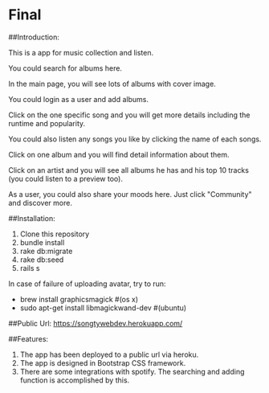 # Final

##Introduction:

This is a app for music collection and listen.

You could search for albums here.

In the main page, you will see lots of albums with cover image.

You could login as a user and add albums.

Click on the one specific song and you will get more details including the runtime and popularity.

You could also listen any songs you like by clicking the name of each songs.

Click on one album and you will find detail information about them.

Click on an artist and you will see all albums he has and his top 10 tracks (you could listen to a preview too).

As a user, you could also share your moods here. Just click "Community" and discover more.

##Installation:

1. Clone this repository
2. bundle install
3. rake db:migrate 
4. rake db:seed
5. rails s

In case of failure of uploading avatar, try to run:

* brew install graphicsmagick #(os x)
* sudo apt-get install libmagickwand-dev #(ubuntu)

##Public Url:
https://songtywebdev.herokuapp.com/

##Features:
1. The app has been deployed to a public url via heroku.
2. The app is designed in Bootstrap CSS framework.
3. There are some integrations with spotify. The searching and adding function is accomplished by this.